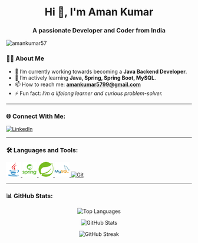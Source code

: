 <h1 align="center">Hi 👋, I'm Aman Kumar</h1>
<h3 align="center">A passionate Developer and Coder from India</h3>

<p align="left"> 
  <img src="https://komarev.com/ghpvc/?username=amankumar57&label=Profile%20views&color=0e75b6&style=flat" alt="amankumar57" /> 
</p>

### 👨‍💻 About Me
- 🔭 I’m currently working towards becoming a **Java Backend Developer**.  
- 🌱 I’m actively learning **Java, Spring, Spring Boot, MySQL**.  
- 📫 How to reach me: **[amankumar5799@gmail.com](mailto:amankumar5799@gmail.com)**  
- ⚡ Fun fact: *I’m a lifelong learner and curious problem-solver.*  

---

### 🌐 Connect With Me:
<p align="left">
  <a href="https://www.linkedin.com/in/iaman0507/" target="_blank">
    <img src="https://img.shields.io/badge/LinkedIn-0077B5?logo=linkedin&logoColor=white&style=for-the-badge" alt="LinkedIn" />
  </a>
</p>

---

### 🛠️ Languages and Tools:
<p align="left"> 
  <a href="https://www.java.com" target="_blank"> 
    <img src="https://raw.githubusercontent.com/devicons/devicon/master/icons/java/java-original.svg" alt="Java" width="40" height="40"/> 
  </a> 
  <a href="https://spring.io/projects/spring-framework" target="_blank"> 
    <img src="https://raw.githubusercontent.com/devicons/devicon/master/icons/spring/spring-original-wordmark.svg" alt="Spring" width="40" height="40"/> 
  </a>
  <a href="https://spring.io/projects/spring-boot" target="_blank"> 
    <img src="https://raw.githubusercontent.com/devicons/devicon/master/icons/spring/spring-original.svg" alt="Spring Boot" width="40" height="40"/> 
  </a>
  <a href="https://www.mysql.com/" target="_blank"> 
    <img src="https://raw.githubusercontent.com/devicons/devicon/master/icons/mysql/mysql-original-wordmark.svg" alt="MySQL" width="40" height="40"/> 
  </a>
  <a href="https://git-scm.com/" target="_blank"> 
    <img src="https://www.vectorlogo.zone/logos/git-scm/git-scm-icon.svg" alt="Git" width="40" height="40"/> 
  </a> 
</p>

---

### 📊 GitHub Stats:
<p align="center">
  <img src="https://github-readme-stats.vercel.app/api/top-langs?username=amankumar57&show_icons=true&locale=en&layout=compact" alt="Top Languages" />
</p>
<p align="center">
  <img src="https://github-readme-stats.vercel.app/api?username=amankumar57&show_icons=true&locale=en" alt="GitHub Stats" />
</p>
<p align="center">
  <img src="https://github-readme-streak-stats.herokuapp.com/?user=amankumar57&" alt="GitHub Streak" />
</p>
